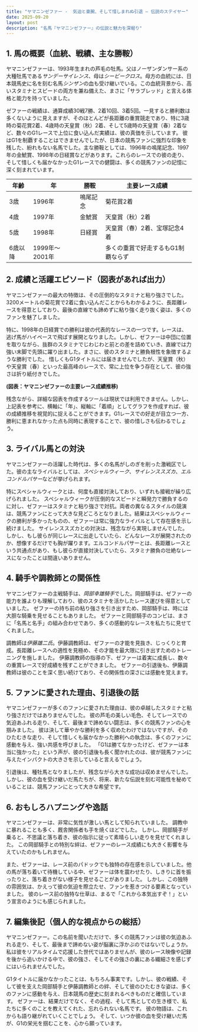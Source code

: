 ```yaml
---
title: "ヤマニンゼファー -  気迫と豪腕、そして惜しまれぬ引退 ― 伝説のステイヤー"
date: 2025-09-20
layout: post
description: "名馬『ヤマニンゼファー』の伝説と魅力を深堀り"
---
```


## 1. 馬の概要（血統、戦績、主な勝鞍）

ヤマニンゼファーは、1993年生まれの芦毛の牡馬。父はノーザンダンサー系の大種牡馬である*サンデーサイレンス*、母は*シービークロス*。母方の血統には、日本競馬史に名を刻む名馬*シンザン*の血も受け継いでいる。この血統背景から、高いスタミナとスピードの両方を兼ね備えた、まさに「サラブレッド」と言える体格と能力を持っていました。

ゼファーの戦績は、通算成績30戦7勝、2着10回、3着5回。一見すると勝利数は多くないように見えますが、そのほとんどが長距離の重賞競走であり、特に3歳時の菊花賞2着、4歳時の天皇賞（秋）2着、そして5歳時の天皇賞（春）2着など、数々のG1レースで上位に食い込んだ実績は、彼の真価を示しています。  彼はG1を制覇することはできませんでしたが、日本の競馬ファンに強烈な印象を残した、紛れもない名馬でした。主な勝鞍としては、1996年の鳴尾記念、1997年の金鯱賞、1998年の日経賞などがあります。これらのレースでの彼の走り、そして惜しくも届かなかったG1レースでの健闘は、多くの競馬ファンの記憶に深く刻まれています。

| 年齢 | 年 | 勝鞍 | 主要レース成績 |
|---|---|---|---|
| 3歳 | 1996年 | 鳴尾記念 | 菊花賞2着 |
| 4歳 | 1997年 | 金鯱賞 | 天皇賞（秋）2着 |
| 5歳 | 1998年 | 日経賞 | 天皇賞（春）2着、宝塚記念4着 |
| 6歳以降 | 1999年～2001年 |  | 多くの重賞で好走するもG1制覇ならず |


## 2. 成績と活躍エピソード（図表があれば出力）

ヤマニンゼファーの最大の特徴は、その圧倒的なスタミナと粘り強さでした。3200メートルの菊花賞で2着に食い込んだことからもわかるように、長距離レースを得意としており、最後の直線でも諦めずに粘り強く走り抜く姿は、多くのファンを魅了しました。

特に、1998年の日経賞での勝利は彼の代表的なレースの一つです。レースは、逃げ馬がハイペースで飛ばす展開となりました。しかし、ゼファーは中団に位置を取りながら、抜群のスタミナでじわじわと前との差を詰めていき、直線では力強い末脚で先頭に躍り出ました。まさに、彼のスタミナと勝負根性を象徴するような勝利でした。  惜しくもG1タイトルには届きませんでしたが、天皇賞（秋）や天皇賞（春）といった最高峰のレースで、常に上位を争う存在として、彼の強さは折り紙付きでした。

**(図表：ヤマニンゼファーの主要レース成績推移)**

残念ながら、詳細な図表を作成するツールは現状では利用できません。しかし、上記表を参考に、横軸に「年」、縦軸に「着順」としてグラフを作成すれば、彼の成績推移を視覚的に捉えることができます。G1レースでの好走が目立つ一方、勝利に恵まれなかった点も同時に表現することで、彼の惜しさも伝わるでしょう。


## 3. ライバル馬との対決

ヤマニンゼファーの活躍した時代は、多くの名馬がしのぎを削った激戦区でした。彼の主なライバルとしては、*スペシャルウィーク*、*サイレンススズカ*、*エルコンドルパサー*などが挙げられます。

特にスペシャルウィークとは、何度も直接対決しており、いずれも接戦が繰り広げられました。  スペシャルウィークが圧倒的なスピードと瞬発力で勝負するのに対し、ゼファーはスタミナと粘り強さで対抗。両者の異なるスタイルの競演は、競馬ファンにとって大きな見どころとなりました。結果はスペシャルウィークの勝利が多かったものの、ゼファーは常に強力なライバルとして存在感を示し続けました。  サイレンススズカとの対決は、残念ながら実現しませんでした。しかし、もし彼らが同じレースに出走していたら、どんなレースが展開されたのか、想像するだけでも胸が躍ります。エルコンドルパサーとは、長距離レースという共通点があり、もし彼らが直接対決していたら、スタミナ勝負の壮絶なレースになったことは間違いありません。


## 4. 騎手や調教師との関係性

ヤマニンゼファーの主戦騎手は、*岡部幸雄騎手*でした。岡部騎手は、ゼファーの能力を誰よりも理解しており、彼のスタミナを活かしたレース運びを得意としていました。  ゼファーの持ち前の粘り強さを引き出すため、岡部騎手は、時には大胆な騎乗を見せることもありました。  ゼファーと岡部騎手のコンビは、まさに「名馬と名手」の組み合わせであり、多くの感動的なレースを私たちに見せてくれました。

調教師は*伊藤雄二氏*。伊藤調教師は、ゼファーの才能を見抜き、じっくりと育成。長距離レースへの適性を見極め、その才能を最大限に引き出すためのトレーニングを施しました。  伊藤調教師の指導の下、ゼファーは着実に成長し、数々の重賞レースで好成績を残すことができました。  ゼファーの引退後も、伊藤調教師は彼のことを深く思い続けており、その関係性の深さには感動を覚えます。


## 5. ファンに愛された理由、引退後の話

ヤマニンゼファーが多くのファンに愛された理由は、彼の卓越したスタミナと粘り強さだけではありませんでした。  彼の芦毛の美しい毛色、そしてレースでの気迫あふれる走り、そして、最後まで諦めない闘志は、多くの競馬ファンの心を掴みました。  彼は決して華やかな勝利を多く収めたわけではないですが、そのひたむきな走り、そして惜しくも届かなかった勝利への執念は、多くのファンに感動を与え、強い共感を呼びました。  「G1は勝てなかったけど、ゼファーは本当に強かった」という声が、彼の引退後も長く聞かれたのは、彼が競馬ファンに与えたインパクトの大きさを示していると言えるでしょう。

引退後は、種牡馬となりましたが、残念ながら大きな成功は収めませんでした。しかし、彼の血を受け継いだ馬たちが、将来、新たな伝説を刻む可能性を秘めていることは、競馬ファンにとって大きな希望です。


## 6. おもしろハプニングや逸話

ヤマニンゼファーは、非常に気性が激しい馬として知られていました。  調教中に暴れることも多く、厩舎関係者も手を焼くほどでした。  しかし、岡部騎手が乗ると、不思議と落ち着き、彼の指示に従って素晴らしい走りを見せてくれました。  この岡部騎手との特別な絆は、ゼファーのレース成績にも大きく影響を与えていたのかもしれません。

また、ゼファーは、レース前のパドックでも独特の存在感を示していました。他の馬が落ち着いて待機している中、ゼファーは体を震わせたり、しきりに首を振ったりと、落ち着きがない様子を見せることがありました。  しかし、この独特の雰囲気は、かえって彼の気迫を際立たせ、ファンを惹きつける要素となっていました。  彼のレース前の独特な仕草は、まるで「これから本気出すぞ！」という宣言のようにも感じられました。


## 7. 編集後記（個人的な視点からの総括）

ヤマニンゼファー。この名前を聞いただけで、多くの競馬ファンは彼の気迫あふれる走り、そして、最後まで諦めない姿が脳裏に浮かぶのではないでしょうか。私は彼をリアルタイムで応援した世代ではありませんが、彼のレース映像や記録を後から追いかける中で、彼の強さ、そしてその強さの裏にある繊細さを感じずにはいられませんでした。

G1タイトルに届かなかったことは、もちろん事実です。しかし、彼の戦績、そして彼を支えた岡部騎手と伊藤調教師との絆、そして彼のひたむきな姿は、多くのファンに感動を与え、日本競馬の歴史に刻まれるべきものだと確信しています。  ゼファーは、結果だけでなく、その過程、そして馬としての生き様で、私たちに多くのことを教えてくれた、忘れられない名馬です。  彼の物語は、これからも語り継がれていくことでしょう。  そして、いつか彼の血を受け継いだ馬が、G1の栄光を掴むことを、心から願っています。
